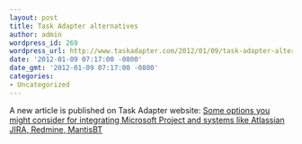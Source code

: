 ```yaml
---
layout: post
title: Task Adapter alternatives
author: admin
wordpress_id: 269
wordpress_url: http://www.taskadapter.com/2012/01/09/task-adapter-alternatives/
date: '2012-01-09 07:17:00 -0800'
date_gmt: '2012-01-09 07:17:00 -0800'
categories:
- Uncategorized
---
```

<p>A new article is published on Task Adapter website: <a href="http://taskadapter.com/compare_with_other_systems">Some options you might consider for integrating Microsoft Project and systems like Atlassian JIRA, Redmine, MantisBT</a></p>
